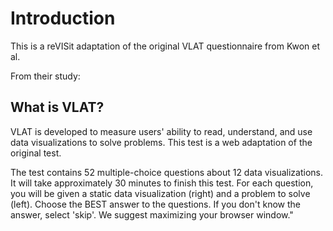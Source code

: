 # Introduction

This is a reVISit adaptation of the original VLAT questionnaire from Kwon et al.

From their study: 

## What is VLAT?

VLAT is developed to measure users' ability to read, understand, and
use data visualizations to solve problems. This test is a web
adaptation of the original test.

The test contains 52 multiple-choice questions about 12 data
visualizations. It will take approximately 30 minutes to finish this
test. For each question, you will be given a static data
visualization (right) and a problem to solve (left). Choose the BEST
answer to the questions. If you don't know the answer, select
'skip'. We suggest maximizing your browser window."